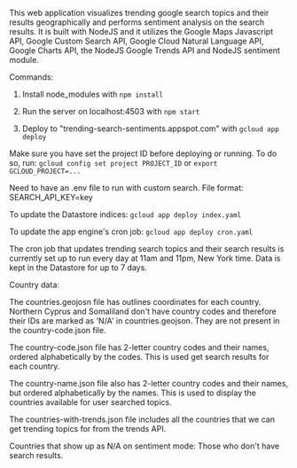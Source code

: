 This web application visualizes trending google search topics and their results geographically and performs sentiment analysis on the search results. 
It is built with NodeJS and it utilizes the Google Maps Javascript API, Google Custom Search API, Google Cloud Natural Language API, Google Charts API, the NodeJS Google Trends API and NodeJS sentiment module.

Commands:

1. Install node_modules with
`npm install`

2. Run the server on localhost:4503 with
`npm start`

3. Deploy to "trending-search-sentiments.appspot.com" with
`gcloud app deploy`

Make sure you have set the project ID before deploying or running. To do so, run:
`gcloud config set project PROJECT_ID` or `export GCLOUD_PROJECT=...`

Need to have an .env file to run with custom search. File format:
SEARCH_API_KEY=key

To update the Datastore indices:
`gcloud app deploy index.yaml`

To update the app engine's cron job:
`gcloud app deploy cron.yaml`

The cron job that updates trending search topics and their search results is currently set up to run every day at 11am and 11pm, New York time.
Data is kept in the Datastore for up to 7 days.

Country data:

The countries.geojosn file has outlines coordinates for each country. Northern Cyprus and Somaliland don't have country codes and therefore their IDs are marked as 'N/A' in countries.geojson. They are not present in the country-code.json file.

The country-code.json file has 2-letter country codes and their names, ordered alphabetically by the codes. This is used get search results for each country.

The country-name.json file also has 2-letter country codes and their names, but ordered alphabetically by the names. This is used to display the countries available for user searched topics.

The countries-with-trends.json file includes all the countries that we can get trending topics for from the trends API.

Countries that show up as N/A on sentiment mode: Those who don't have search results.